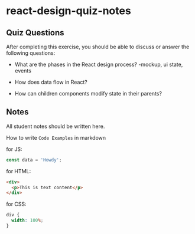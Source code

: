 # react-design-quiz-notes

## Quiz Questions

After completing this exercise, you should be able to discuss or answer the following questions:

- What are the phases in the React design process?
  -mockup, ui state, events
- How does data flow in React?

- How can children components modify state in their parents?

## Notes

All student notes should be written here.

How to write `Code Examples` in markdown

for JS:

```js
const data = 'Howdy';
```

for HTML:

```html
<div>
  <p>This is text content</p>
</div>
```

for CSS:

```css
div {
  width: 100%;
}
```
